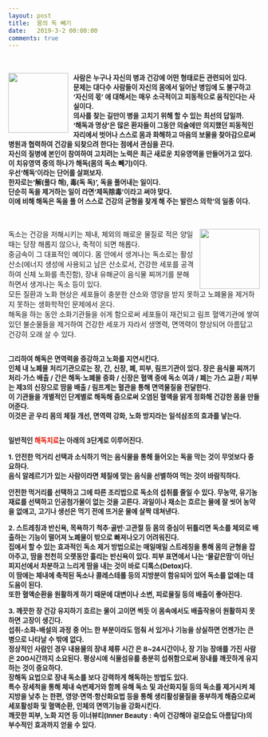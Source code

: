 ```yaml
---
layout: post
title:  몸의 독 빼기
date:   2019-3-2 00:00:00
comments: true
---
```




<p class="바탕글" style="text-align: center;">&nbsp;</p>
<p class="바탕글"><p class="바탕글"><p class="바탕글"></p>
<p></p><span style="font-size: 12pt; font-weight: bold;"><p></p><span style="font-size: 10pt;"><p><!--StartFragment--> </p>
<p class="바탕글"><span style="font-size: 12pt; font-weight: bold;"></span><div class="imageblock left" style="margin-right: 10px; float: left;"><span data-url="https://t1.daumcdn.net/cfile/tistory/13236A1549B7D5A519?download" data-lightbox="lightbox"><img width="120" height="80" style="height: auto; cursor: pointer; max-width: 100%;" alt="" src="https://t1.daumcdn.net/cfile/tistory/13236A1549B7D5A519" filename="ㅇ.jpg" filemime="image/jpeg"></span></div><p>사람은 누구나 자신의 병과 건강에 어떤 형태로든 관련되어 있다. <br>문제는 대다수 사람들이 자신의 몸에서 일어난 병임에 도 불구하고 ‘자신의 몫’ 에 대해서는 매우 소극적이고 피동적으로 움직인다는 사실이다. <br>의사를 찾는 길만이 병을 고치기 위해 할 수 있는 최선의 답일까. <br>‘해독과 명상’은 많은 환자들이 그동안 의술에만 의지했던 피동적인 자리에서 벗어나 스스로 몸과 화해하고 마음의 보물을 찾아감으로써 병원과 협력하여 건강을 되찾으려 한다는 점에서 관심을 끈다. <br>자신의 질병에 본인이 참여하여 고치려는 노력은 최근 새로운 치유영역을 만들어가고 있다. <br>이 치유영역 중의 하나가 해독(몸의 독소 빼기)이다. <br>우선‘해독’이라는 단어를 살펴보자. <br>한자로는‘解(풀다 해), 毒(독 독)’, 독을 풀어내는 일이다. <br>단순히 독을 제거하는 일이 라면‘제독除毒’이라고 써야 맞다. <br>이에 비해 해독은 독을 풀 어 스스로 건강의 균형을 찾게 해 주는 발란스 의학’의 일종 이다.</p></span><p></p></span><p></p>
<p class="바탕글"><p class="바탕글"><span style="font-size: 12pt; font-weight: bold;"><span style="font-size: 10pt;"><br></span></span><div class="imageblock right" style="margin-left: 10px; float: right;"><span data-url="https://t1.daumcdn.net/cfile/tistory/14427F1649B7D0AF2C?download" data-lightbox="lightbox"><img width="120" height="86" style="height: auto; cursor: pointer; max-width: 100%;" alt="" src="https://t1.daumcdn.net/cfile/tistory/14427F1649B7D0AF2C" filename="몸.jpg" filemime="image/jpeg"></span></div><p>독소는 건강을 저해시키는 체내, 체외의 해로운 물질로 적은 양일 때는 당장 해롭지 않으나, 축적이 되면 해롭다. <br>중금속이 그 대표적인 예이다. 몸 안에서 생겨나는 독소로는 활성산소(에너지 생성에 사용되고 남은 산소로서, 건강한 세포를 공격하여 신체 노화를 촉진함), 장내 유해균이 음식물 찌꺼기를 분해하면서 생겨나는 독소 등이 있다. <br>모든 질환과 노화 현상은 세포들이 충분한 산소와 영양을 받지 못하고 노폐물을 제거하지 못하는 생화학적인 문제에서 온다. <br>해독을 하는 동안 소화기관들을 쉬게 함으로써 세포들이 재건되고 림프 혈액기관에 쌓여 있던 불순물들을 제거하여 건강한 세포가 자라서 생명력, 면역력이 향상되어 아름답고 건강히 오래 살 수 있다. </p>
<p></p>
<p class="바탕글"><span style="font-size: 12pt; font-weight: bold;"><span style="font-size: 10pt;"><br>그리하여 해독은 면역력을 증강하고 노화를 지연시킨다. <br>인체 내 노폐물 처리기관으로는 장, 간, 신장, 폐, 피부, 림프기관이 있다. 장은 음식물 찌꺼기 처리·가스 배출 / 간은 해독·노폐물 중화 / 신장은 혈액 중에 독소 여과 / 폐는 가스 교환 / 피부는 제3의 신장으로 땀을 배출 / 림프계는 혈관을 통해 면역물질을 전달한다. <br>이 기관들을 개별적인 단계별로 해독해 줌으로써 오염된 혈액을 맑게 정화해 건강한 몸을 만들어준다. <br>이것은 곧 우리 몸의 체질 개선, 면역력 강화, 노화 방지라는 일석삼조의 효과를 낳는다.</span></span></p>
<p class="바탕글"><p class="바탕글"><span style="font-size: 12pt; font-weight: bold;"><span style="font-size: 10pt;"><br>일반적인 <font color="#e31600">해독치료</font>는 아래의 3단계로 이루어진다.</span></span></p>
<p class="바탕글"></p>
<p class="바탕글"><span lang="EN-US" style="font-size: 12pt; font-weight: bold;"><span style="font-size: 10pt;">1. 안전한 먹거리 선택과 소식하기 먹는 음식물을 통해 들어오는 독을 막는 것이 무엇보다 중요하다. <br>음식 알레르기가 있는 사람이라면 체질에 맞는 음식을 선별하여 먹는 것이 바람직하다.</span></span></p>
<p class="바탕글"><span style="font-size: 12pt; font-weight: bold;"><span style="font-size: 10pt;">안전한 먹거리를 선택하고 그에 따른 조리법으로 독소의 섭취를 줄일 수 있다. 무농약, 유기농 재료를 선택하고 인공첨가물이 없는 것을 고른다. 과일이나 채소는 흐르는 물에 잘 씻어 농약을 없애고, 고기나 생선은 먹기 전에 뜨거운 물에 살짝 데쳐낸다.</span></span></p>
<p class="바탕글"></p>
<p class="바탕글"><span lang="EN-US" style="font-size: 12pt; font-weight: bold;"><span style="font-size: 10pt;">2. 스트레칭과 반신욕, 목욕하기 척추·골반·고관절 등 몸의 중심이 뒤틀리면 독소를 체외로 배출하는 기능이 떨어져 노폐물이 밖으로 빠져나오기 어려워진다. <br>집에서 할 수 있는 효과적인 독소 제거 방법으로는 매일매일 스트레칭을 통해 몸의 균형을 잡아주고, 땀을 천천히 오랫동안 흘리는 반신욕이 있다. 피부 표면에서 나는 ‘물같은땀’이 아닌 피지선에서 차분하고 느리게 땀을 내는 것이 바로 디톡스(Detox)다. <br>이 땀에는 체내에 축적된 독소나 콜레스테롤 등의 지방분이 함유되어 있어 독소를 없애는 데 도움이 된다. <br>또한 혈액순환을 원활하게 하기 때문에 대변이나 소변, 피로물질 등의 배출이 좋아진다.</span></span></p>
<p class="바탕글"></p>
<p class="바탕글"><span lang="EN-US" style="font-size: 12pt; font-weight: bold;"><span style="font-size: 10pt;">3. 깨끗한 장 건강 유지하기 흐르는 물이 고이면 썩듯 이 몸속에서도 배출작용이 원활하지 못하면 고장이 생긴다. <br>섭취-소화-배설의 과정 중 어느 한 부분이라도 멈춰 서 있거나 기능을 상실하면 언젠가는 큰 병으로 나타날 수 밖에 없다. <br>정상적인 사람인 경우 내용물의 장내 체류 시간 은 8~24시간이나, 장 기능 장애를 가진 사람은 200시간까지 소요된다. 평상시에 식물섬유를 충분히 섭취함으로써 장내를 깨끗하게 유지하는 것이 중요하다. <br>장해독 요법으로 장내 독소를 보다 강력하게 해독하는 방법도 있다. <br>특수 장세척을 통해 체내 숙변제거와 함께 유해 독소 및 과산화지질 등의 독소를 제거시켜 체지방을 낮추 는 한편, 영양·면역·항산화요법 등을 통해 생리활성물질을 풍부하게 해줌으로써 세포활성화 및 혈액순환, 인체의 면역기능을 강화시킨다. <br>깨끗한 피부, 노화 지연 등 이너뷰티(Inner Beauty : 속이 건강해야 겉모습도 아름답다)의 부수적인 효과까지 얻을 수 있다. </span></span>﻿<br></p>